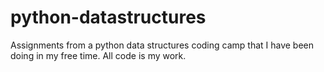 # python-datastructures
Assignments from a python data structures coding camp that I have been doing in my free time. All code is my work.
